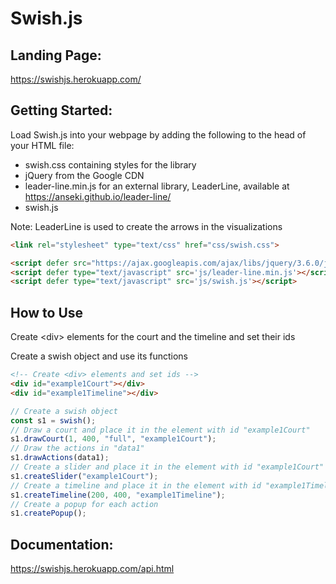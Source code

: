 # Swish.js

## Landing Page:
https://swishjs.herokuapp.com/

## Getting Started:
Load Swish.js into your webpage by adding the following to the head of your HTML file:
- swish.css containing styles for the library
- jQuery from the Google CDN
- leader-line.min.js for an external library, LeaderLine, available at https://anseki.github.io/leader-line/
- swish.js 

Note: LeaderLine is used to create the arrows in the visualizations

```html
<link rel="stylesheet" type="text/css" href="css/swish.css">

<script defer src="https://ajax.googleapis.com/ajax/libs/jquery/3.6.0/jquery.min.js"></script>
<script defer type="text/javascript" src='js/leader-line.min.js'></script>
<script defer type="text/javascript" src='js/swish.js'></script>
```

## How to Use
Create <&zwj;div> elements for the court and the timeline and set their ids

Create a swish object and use its functions

```html
<!-- Create <div> elements and set ids -->
<div id="example1Court"></div>
<div id="example1Timeline"></div>
```

```javascript
// Create a swish object
const s1 = swish();
// Draw a court and place it in the element with id "example1Court"
s1.drawCourt(1, 400, "full", "example1Court");
// Draw the actions in "data1"
s1.drawActions(data1);
// Create a slider and place it in the element with id "example1Court"
s1.createSlider("example1Court");
// Create a timeline and place it in the element with id "example1Timeline"
s1.createTimeline(200, 400, "example1Timeline");
// Create a popup for each action
s1.createPopup();
```

## Documentation:
https://swishjs.herokuapp.com/api.html
